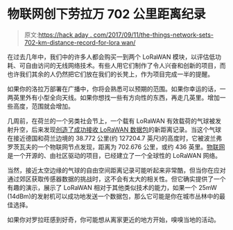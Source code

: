 # 物联网创下劳拉万 702 公里距离纪录

> 原文:[https://hack aday . com/2017/09/11/the-things-network-sets-702-km-distance-record-for-lora wan/](https://hackaday.com/2017/09/11/the-things-network-sets-702-km-distance-record-for-lorawan/)

在过去几年中，我们中的许多人都会购买一到两个 LoRaWAN 模块，以评估低功耗、可自由访问的无线网络技术。有些人用它们制作了令人兴奋和创新的项目，而也许我们其余的人仍然把它们放在我们的长凳上，作为项目完成一半的提醒。

如果你的洛拉万部署在广播中，你将会熟悉可以预期的范围。如果你幸运的话，一两英里外有小型全向天线。如果你想找一些有方向性的东西，再走几英里。增加一些高度，范围就会增加。

几周前，在荷兰的一个另类社会节上，一个载有 LoRaWAN 有效载荷的气球被发射升空，后来发现[创造了成功接收 LoRaWAN 数据包](https://www.thethingsnetwork.org/article/ground-breaking-world-record-lorawan-packet-received-at-702-km-436-miles-distance)的新距离记录。当这个气球在接近德国和荷兰边境的 38.772 公里(约 127204.7 英尺)的高度时，它被波兰弗罗茨瓦夫的一个物联网节点发现，距离为 702.676 公里，或约 436 英里。[物联网](https://www.thethingsnetwork.org/)是一个开源的、由社区驱动的项目，已经建立了一个全球性的 LoRaWAN 网络。

当然，接近太空边缘的气球的自由空间距离记录可能听起来非常酷，但当你在应对通过郊区获取传感器数据的挑战时，这不会有太大的相关性。但它确实提供了一个有趣的演示，展示了 LoRaWAN 相对于其他类似技术的能力，如果一个 25mW (14dBm)的发射机可以成功地发送一个数据包，那么它可能是你在城市丛林中的最佳选择。

如果你对罗拉旺感到好奇，你可能想从离家更近的地方开始，嗅嗅当地的活动。